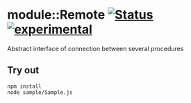 
# module::Remote [![Status](https://github.com/Wandalen/wRemote/workflows/Test/badge.svg)](https://github.com/Wandalen/wRemote/actions?query=workflow%3ATest) [![experimental](https://img.shields.io/badge/stability-experimental-orange.svg)](https://github.com/emersion/stability-badges#experimental)

Abstract interface of connection between several procedures

## Try out
```
npm install
node sample/Sample.js
```
